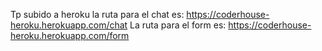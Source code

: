 Tp subido a heroku la ruta para el chat es: 
https://coderhouse-heroku.herokuapp.com/chat
La ruta para el form es:
https://coderhouse-heroku.herokuapp.com/form
